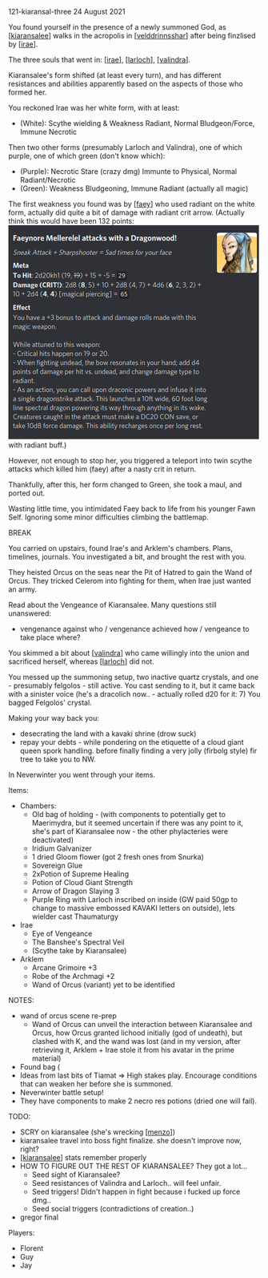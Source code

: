 121-kiaransal-three
24 August 2021

You found yourself in the presence of a newly summoned God, as [[kiaransalee]] walks in the acropolis in [[velddrinnsshar]] after being finzlised by [[irae]].

The three souls that went in: [[irae]], [[larloch]], [[valindra]].

Kiaransalee's form shifted (at least every turn), and has different resistances and abilities apparently based on the aspects of those who formed her.

You reckoned Irae was her white form, with at least:
- (White): Scythe wielding & Weakness Radiant, Normal Bludgeon/Force, Immune Necrotic

Then two other forms (presumably Larloch and Valindra), one of which purple, one of which green (don't know which):
- (Purple): Necrotic Stare (crazy dmg) Immunte to Physical, Normal Radiant/Necrotic
- (Green): Weakness Bludgeoning, Immune Radiant (actually all magic)

The first weakness you found was by [[faey]] who used radiant on the white form, actually did quite a bit of damage with radiant crit arrow. (Actually think this would have been 132 points: ![](121-kiaransal-three-faey-crit.png) with radiant buff.)

However, not enough to stop her, you triggered a teleport into twin scythe attacks which killed him (faey) after a nasty crit in return.

Thankfully, after this, her form changed to Green, she took a maul, and ported out.

Wasting little time, you intimidated Faey back to life from his younger Fawn Self.
Ignoring some minor difficulties climbing the battlemap.

BREAK

You carried on upstairs, found Irae's and Arklem's chambers. Plans, timelines, journals. You investigated a bit, and brought the rest with you.

They heisted Orcus on the seas near the Pit of Hatred to gain the Wand of Orcus.
They tricked Celerom into fighting for them, when Irae just wanted an army.

Read about the Vengeance of Kiaransalee. Many questions still unanswered:
- vengenance against who / vengenance achieved how / vengeance to take place where?

You skimmed a bit about [[valindra]] who came willingly into the union and sacrificed herself, whereas [[larloch]] did not.

You messed up the summoning setup, two inactive quartz crystals, and one - presumably felgolos - still active. You cast sending to it, but it came back with a sinister voice (he's a dracolich now.. - actually rolled d20 for it: 7)
You bagged Felgolos' crystal.

Making your way back you:
- desecrating the land with a kavaki shrine (drow suck)
- repay your debts - while pondering on the etiquette of a cloud giant queen spork handling.
before finally finding a very jolly (firbolg style) fir tree to take you to NW.

In Neverwinter you went through your items.

Items:
* Chambers:
  - Old bag of holding - (with components to potentially get to Maerimydra, but it seemed uncertain if there was any point to it, she's part of Kiaransalee now - the other phylacteries were deactivated)
  - Iridium Galvanizer
  - 1 dried Gloom flower (got 2 fresh ones from Snurka)
  - Sovereign Glue
  - 2xPotion of Supreme Healing
  - Potion of Cloud Giant Strength
  - Arrow of Dragon Slaying 3
  - Purple Ring with Larloch inscribed on inside (GW paid 50gp to change to massive embossed KAVAKI letters on outside), lets wielder cast Thaumaturgy
* Irae
  - Eye of Vengeance
  - The Banshee's Spectral Veil
  - (Scythe take by Kiaransalee)
* Arklem
  - Arcane Grimoire +3
  - Robe of the Archmagi +2
  - Wand of Orcus (variant) yet to be identified

NOTES:
- wand of orcus scene re-prep
  * Wand of Orcus can unveil the interaction between Kiaransalee and Orcus, how Orcus granted lichood initially (god of undeath), but clashed with K, and the wand was lost (and in my version, after retrieving it, Arklem + Irae stole it from his avatar in the prime material)
- Found bag (
- Ideas from last bits of Tiamat => High stakes play. Encourage conditions that can weaken her before she is summoned.
- Neverwinter battle setup!
- They have components to make 2 necro res potions (dried one will fail).

TODO:
- SCRY on kiaransalee (she's wrecking [[menzo]])
- kiaransalee travel into boss fight finalize. she doesn't improve now, right?
- [[kiaransalee]] stats remember properly
- HOW TO FIGURE OUT THE REST OF KIARANSALEE? They got a lot...
  * Seed sight of Kiaransalee?
  * Seed resistances of Valindra and Larloch.. will feel unfair.
  * Seed triggers! Didn't happen in fight because i fucked up force dmg..
  * Seed social triggers (contradictions of creation..)
- gregor final

Players:
- Florent
- Guy
- Jay

[//begin]: # "Autogenerated link references for markdown compatibility"
[kiaransalee]: ../deities/kiaransalee "Kiaransalee"
[velddrinnsshar]: ../east/velddrinnsshar "V'elddrinnsshar"
[irae]: ../npcs/irae "Irae T'sarran"
[larloch]: ../npcs/larloch "Larloch"
[valindra]: ../npcs/valindra "Valindra"
[faey]: ../pcs/faey "Faeynore"
[menzo]: ../underdark/menzo "Menzoberranzan"
[//end]: # "Autogenerated link references"
